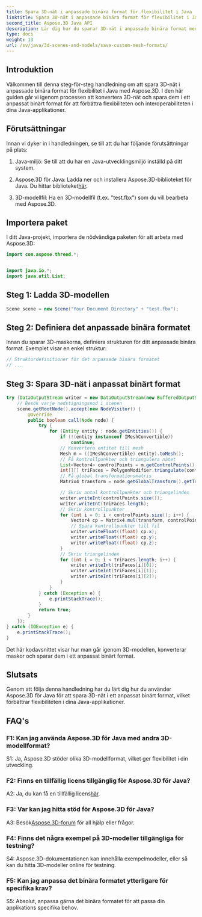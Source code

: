 ```yaml
---
title: Spara 3D-nät i anpassade binära format för flexibilitet i Java
linktitle: Spara 3D-nät i anpassade binära format för flexibilitet i Java
second_title: Aspose.3D Java API
description: Lär dig hur du sparar 3D-nät i anpassade binära format med Aspose.3D för Java. Förbättra flexibiliteten i Java-applikationer med denna steg-för-steg handledning.
type: docs
weight: 13
url: /sv/java/3d-scenes-and-models/save-custom-mesh-formats/
---
```

## Introduktion

Välkommen till denna steg-för-steg handledning om att spara 3D-nät i anpassade binära format för flexibilitet i Java med Aspose.3D. I den här guiden går vi igenom processen att konvertera 3D-nät och spara dem i ett anpassat binärt format för att förbättra flexibiliteten och interoperabiliteten i dina Java-applikationer.

## Förutsättningar

Innan vi dyker in i handledningen, se till att du har följande förutsättningar på plats:

1. Java-miljö: Se till att du har en Java-utvecklingsmiljö inställd på ditt system.

2.  Aspose.3D för Java: Ladda ner och installera Aspose.3D-biblioteket för Java. Du hittar biblioteket[här](https://releases.aspose.com/3d/java/).

3. 3D-modellfil: Ha en 3D-modellfil (t.ex. "test.fbx") som du vill bearbeta med Aspose.3D.

## Importera paket

I ditt Java-projekt, importera de nödvändiga paketen för att arbeta med Aspose.3D:

```java
import com.aspose.threed.*;


import java.io.*;
import java.util.List;
```

## Steg 1: Ladda 3D-modellen

```java
Scene scene = new Scene("Your Document Directory" + "test.fbx");
```

## Steg 2: Definiera det anpassade binära formatet

Innan du sparar 3D-maskorna, definiera strukturen för ditt anpassade binära format. Exemplet visar en enkel struktur:

```java
// Strukturdefinitioner för det anpassade binära formatet
// ...
```

## Steg 3: Spara 3D-nät i anpassat binärt format

```java
try (DataOutputStream writer = new DataOutputStream(new BufferedOutputStream(new FileOutputStream("Your Document Directory" + "Save3DMeshesInCustomBinaryFormat_out")))) {
    // Besök varje nedstigningsnod i scenen
    scene.getRootNode().accept(new NodeVisitor() {
        @Override
        public boolean call(Node node) {
            try {
                for (Entity entity : node.getEntities()) {
                    if (!(entity instanceof IMeshConvertible))
                        continue;
                    // Konvertera entitet till mesh
                    Mesh m = ((IMeshConvertible) entity).toMesh();
                    // Få kontrollpunkter och triangulera nätet
                    List<Vector4> controlPoints = m.getControlPoints();
                    int[][] triFaces = PolygonModifier.triangulate(controlPoints, m.getPolygons());
                    // Få global transformationsmatris
                    Matrix4 transform = node.getGlobalTransform().getTransformMatrix();

                    // Skriv antal kontrollpunkter och triangelindex
                    writer.writeInt(controlPoints.size());
                    writer.writeInt(triFaces.length);
                    // Skriv kontrollpunkter
                    for (int i = 0; i < controlPoints.size(); i++) {
                        Vector4 cp = Matrix4.mul(transform, controlPoints.get(i));
                        // Spara kontrollpunkter till fil
                        writer.writeFloat((float) cp.x);
                        writer.writeFloat((float) cp.y);
                        writer.writeFloat((float) cp.z);
                    }
                    // Skriv triangelindex
                    for (int i = 0; i < triFaces.length; i++) {
                        writer.writeInt(triFaces[i][0]);
                        writer.writeInt(triFaces[i][1]);
                        writer.writeInt(triFaces[i][2]);
                    }
                }
            } catch (Exception e) {
                e.printStackTrace();
            }
            return true;
        }
    });
} catch (IOException e) {
    e.printStackTrace();
}
```

Det här kodavsnittet visar hur man går igenom 3D-modellen, konverterar maskor och sparar dem i ett anpassat binärt format.

## Slutsats

Genom att följa denna handledning har du lärt dig hur du använder Aspose.3D för Java för att spara 3D-nät i ett anpassat binärt format, vilket förbättrar flexibiliteten i dina Java-applikationer.

## FAQ's

### F1: Kan jag använda Aspose.3D för Java med andra 3D-modellformat?

S1: Ja, Aspose.3D stöder olika 3D-modellformat, vilket ger flexibilitet i din utveckling.

### F2: Finns en tillfällig licens tillgänglig för Aspose.3D för Java?

 A2: Ja, du kan få en tillfällig licens[här](https://purchase.aspose.com/temporary-license/).

### F3: Var kan jag hitta stöd för Aspose.3D för Java?

 A3: Besök[Aspose.3D-forum](https://forum.aspose.com/c/3d/18) för all hjälp eller frågor.

### F4: Finns det några exempel på 3D-modeller tillgängliga för testning?

S4: Aspose.3D-dokumentationen kan innehålla exempelmodeller, eller så kan du hitta 3D-modeller online för testning.

### F5: Kan jag anpassa det binära formatet ytterligare för specifika krav?

S5: Absolut, anpassa gärna det binära formatet för att passa din applikations specifika behov.